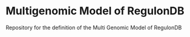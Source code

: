 # Multigenomic Model of RegulonDB
Repository for the definition of the Multi Genomic Model of RegulonDB

